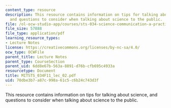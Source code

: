 ```yaml
---
content_type: resource
description: This resource contains information on tips for talking about science,
  and questions to consider when talking about science to the public.
file: /ol-ocw-studio-app/courses/sts-034-science-communication-a-practical-guide-fall-2011/70dbe3b7a87c998a61c5c6b24c743d3f_MITSTS_034F11_lec_02.pdf
file_size: 57888
file_type: application/pdf
learning_resource_types:
- Lecture Notes
license: https://creativecommons.org/licenses/by-nc-sa/4.0/
ocw_type: OCWFile
parent_title: Lecture Notes
parent_type: CourseSection
parent_uid: 6dd8e67b-563a-8891-d76b-cfb695c4933a
resourcetype: Document
title: MITSTS_034F11_lec_02.pdf
uid: 70dbe3b7-a87c-998a-61c5-c6b24c743d3f
---
```

This resource contains information on tips for talking about science, and questions to consider when talking about science to the public.